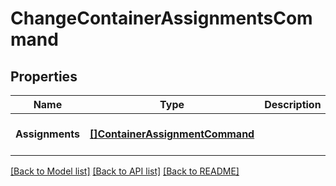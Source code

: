 # ChangeContainerAssignmentsCommand

## Properties
Name | Type | Description | Notes
------------ | ------------- | ------------- | -------------
**Assignments** | [**[]ContainerAssignmentCommand**](ContainerAssignmentCommand.md) |  | [optional] [default to null]

[[Back to Model list]](../README.md#documentation-for-models) [[Back to API list]](../README.md#documentation-for-api-endpoints) [[Back to README]](../README.md)


